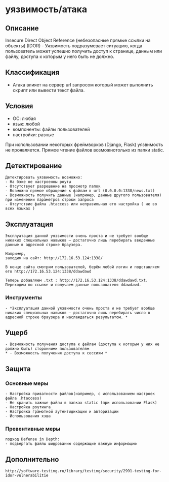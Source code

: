 # уязвимость/атака

## Описание

Insecure Direct Object Reference (небезопасные прямые ссылки на объекты) (IDOR) - Уязвимость подразумевает ситуацию, когда пользователь может успешно получить доступ к странице, данным или файлу, доступа к которым у него быть не должно.

## Классификация
- Атака влияет на сервер url запросом который может выполнить скрипт или вывести текст файла.

## Условия
- ОС: любая
- язык: любой
- компоненты: файлы пользователей
- настройки: разные

При использовании некоторых фреймворков (Django, Flask) уязвимость не проявляется. Прямое чтение файлов возможнотолько из папки static.

## Детектирование
	Детектировать уязвимость возможно:
	- На бэке не настроенны роуты
	- Отсутствует разрешение на просмотр папок 
	- Возможно прямое обращение к файлам в url (0.0.0.0:1338/news.txt)
	- Возможность получить данные (например, данные другого пользователя) при изменении параметров строки запроса
	- Отсутствие файла .htaccess или неправильная его настройка ( не во всех языках )	
## Эксплуатация
	Эксплуатация данной уязвимости очень проста и не требует вообще никаких специальных навыков – достаточно лишь перебирать введенные данные в адресной строке браузера. 

	Например, 
	заходим на сайт: http://172.16.53.124:1338/

	В конце сайта смотрим пользователей, берём любой логин и подставляем его http://172.16.53.124:1338/ddawdawd

	Теперь добавляем .txt : http://172.16.53.124:1338/ddawdawd.txt.
	Переходим по ссылке и получаем данные пользователя ddawdawd.

### Инструменты
	- *Эксплуатация данной уязвимости очень проста и не требует вообще никаких специальных навыков – достаточно лишь перебирать число в адресной строке браузера и наслаждаться результатом. *
## Ущерб
	- Возможность получения доступа к файлам (доступа к которым у них не должно быть) сторонними пользователям 	
	* - Возможность получения доступа к сессиям *
## Защита
### Основные меры
	- Настройка приватности файлов(например, с использованием настроек файла .htaccess)
	- Не хранить важные файлы в папках static (при использовании Flask)
	- Настройка роутинга
	- Настройка грамотной аутентификации и авторизации
	- Использования хэша 
### Превентивные меры
	подход Defense in Depth:
	- подвергать файлы шифрованию содержащие важную информацию 
## Дополнительно
	http://software-testing.ru/library/testing/security/2991-testing-for-idor-vulnerabilitie
